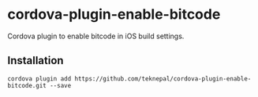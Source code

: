 # cordova-plugin-enable-bitcode

Cordova plugin to enable bitcode in iOS build settings.

## Installation
`cordova plugin add https://github.com/teknepal/cordova-plugin-enable-bitcode.git --save`
